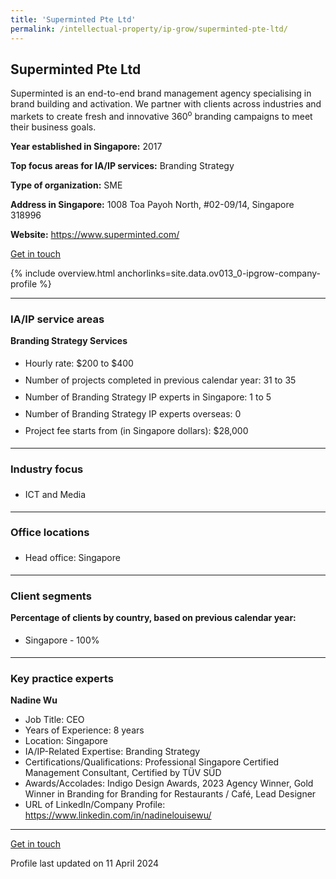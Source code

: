 ```yaml
---
title: 'Superminted Pte Ltd'
permalink: /intellectual-property/ip-grow/superminted-pte-ltd/
---
```


## Superminted Pte Ltd

Superminted is an end-to-end brand management agency specialising in brand building and activation. We partner with clients across industries and markets to create fresh and innovative 360<sup>o</sup> branding campaigns to meet their business goals.

<b>Year established in Singapore:</b> 2017

<b>Top focus areas for IA/IP services:</b> Branding Strategy

<b>Type of organization:</b> SME

<b>Address in Singapore:</b> 1008 Toa Payoh North, #02-09/14, Singapore 318996

<b>Website:</b> <a href='https://www.superminted.com/'>https://www.superminted.com/</a>

<a class='btn' href='https://form.gov.sg/649bd9c135b1520011bf08b6' target='_blank' rel='noopener'>Get in touch</a>

{% include overview.html anchorlinks=site.data.ov013_0-ipgrow-company-profile %}

---
<a name='ip-related-service-areas'></a>
### IA/IP service areas

**Branding Strategy Services**

<ul>
<li style='line-height: 27px; margin: 0px 0px !important'>Hourly rate:  $200 to $400</li>
<li style='line-height: 27px; margin: 0px 0px !important'>Number of projects completed in previous calendar year: 31 to 35</li>
<li style='line-height: 27px; margin: 0px 0px !important'>Number of Branding Strategy IP experts in Singapore: 1 to 5</li>
<li style='line-height: 27px; margin: 0px 0px !important'>Number of Branding Strategy IP experts overseas: 0</li>
<li style='line-height: 27px; margin: 0px 0px !important'>Project fee starts from (in Singapore dollars):  $28,000</li>
</ul>

---
<a name='industry-focus'></a>
### Industry focus

<ul><li style='line-height: 27px; margin: 0px 0px !important'> ICT and Media</li></ul>

---
<a name='office-locations'></a>
### Office locations

<ul><li style='line-height: 27px; margin: 0px 0px !important'> Head office: Singapore</li></ul>

---
<a name='client-segments'></a>
### Client segments

**Percentage of clients by country, based on previous calendar year:**

<ul><li style='line-height: 27px; margin: 0px 0px !important'> Singapore - 100%</li></ul>

---
<a name='key-practice-experts'></a>
### Key practice experts

**Nadine Wu**

- Job Title: CEO
- Years of Experience: 8 years
- Location: Singapore
- IA/IP-Related Expertise: Branding Strategy
- Certifications/Qualifications: Professional Singapore Certified Management Consultant, Certified by T&Uuml;V S&Uuml;D
- Awards/Accolades: Indigo Design Awards, 2023 Agency Winner, Gold Winner in Branding for Branding for Restaurants / Caf&eacute;, Lead Designer
- URL of LinkedIn/Company Profile: <a href="https://www.linkedin.com/in/nadinelouisewu/" target="_blank" rel="noopener">https://www.linkedin.com/in/nadinelouisewu/</a>

---
<p>
<a class='btn' href='https://form.gov.sg/649bd9c135b1520011bf08b6' target='_blank' rel='noopener'>Get in touch</a>
</p>
Profile last updated on 11 April 2024
